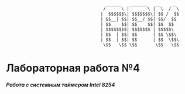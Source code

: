                                           ______   _______   __    __ 
                                         /      \ |       \ |  \  /  \
                                        |  $$$$$$\| $$$$$$$\| $$ /  $$
                                        | $$__| $$| $$__/ $$| $$/  $$ 
                                        | $$    $$| $$    $$| $$  $$  
                                        | $$$$$$$$| $$$$$$$ | $$$$$\  
                                        | $$  | $$| $$      | $$ \$$\ 
                                        | $$  | $$| $$      | $$  \$$\
                                         \$$   \$$ \$$       \$$   \$$

# Лабораторная работа №4

##### **Работа с системным таймером Intel 8254**

